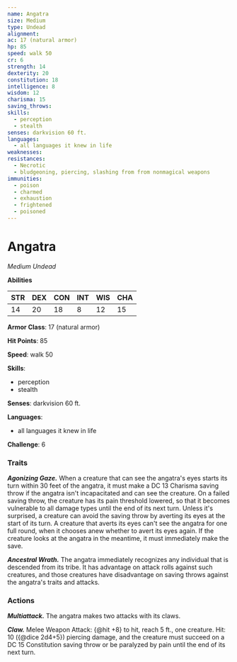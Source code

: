 ```yaml
---
name: Angatra
size: Medium
type: Undead
alignment: 
ac: 17 (natural armor)
hp: 85
speed: walk 50
cr: 6
strength: 14
dexterity: 20
constitution: 18
intelligence: 8
wisdom: 12
charisma: 15
saving_throws:
skills:
  - perception
  - stealth
senses: darkvision 60 ft.
languages:
  - all languages it knew in life
weaknesses:
resistances:
  - Necrotic
  - bludgeoning, piercing, slashing from from nonmagical weapons
immunities:
  - poison
  - charmed
  - exhaustion
  - frightened
  - poisoned
---
```


# Angatra

*Medium Undead*

**Abilities**

| STR | DEX | CON | INT | WIS | CHA |
| --- | --- | --- | --- | --- | --- |
| 14 | 20 | 18 | 8 | 12 | 15 |

**Armor Class**: 17 (natural armor)

**Hit Points**: 85

**Speed**: walk 50

**Skills**:
  - perception
  - stealth

**Senses**: darkvision 60 ft.

**Languages**:
  - all languages it knew in life

**Challenge**: 6

### Traits
***Agonizing Gaze.*** When a creature that can see the angatra's eyes starts its turn within 30 feet of the angatra, it must make a DC 13 Charisma saving throw if the angatra isn't incapacitated and can see the creature. On a failed saving throw, the creature has its pain threshold lowered, so that it becomes vulnerable to all damage types until the end of its next turn. Unless it's surprised, a creature can avoid the saving throw by averting its eyes at the start of its turn. A creature that averts its eyes can't see the angatra for one full round, when it chooses anew whether to avert its eyes again. If the creature looks at the angatra in the meantime, it must immediately make the save.

***Ancestral Wrath.*** The angatra immediately recognizes any individual that is descended from its tribe. It has advantage on attack rolls against such creatures, and those creatures have disadvantage on saving throws against the angatra's traits and attacks.

### Actions
***Multiattack.*** The angatra makes two attacks with its claws.

***Claw.*** Melee Weapon Attack: {@hit +8} to hit, reach 5 ft., one creature. Hit: 10 ({@dice 2d4+5}) piercing damage, and the creature must succeed on a DC 15 Constitution saving throw or be paralyzed by pain until the end of its next turn.

